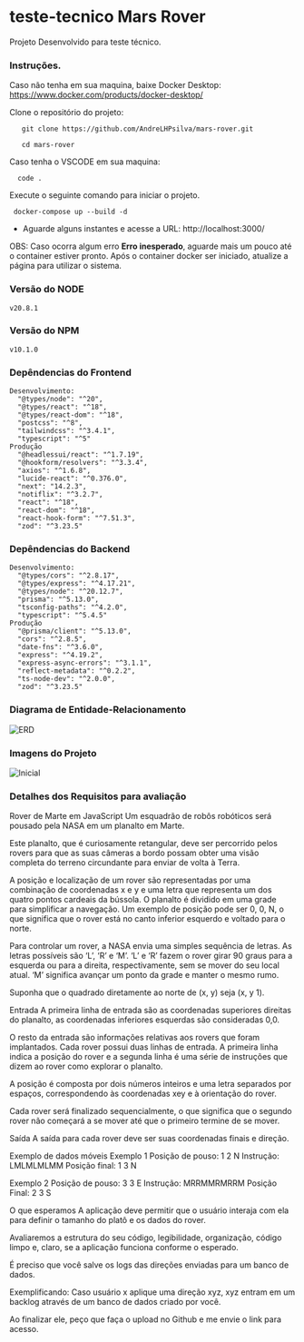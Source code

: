 # teste-tecnico Mars Rover

Projeto Desenvolvido para teste técnico.

### Instruções.

Caso não tenha em sua maquina, baixe Docker Desktop:
   https://www.docker.com/products/docker-desktop/

Clone o repositório do projeto:
  ``` 
     git clone https://github.com/AndreLHPsilva/mars-rover.git
  ```
  ``` 
     cd mars-rover
  ```
Caso tenha o VSCODE em sua maquina:
   ``` 
     code .
   ```
Execute o seguinte comando para iniciar o projeto.
 ```
  docker-compose up --build -d
 ```
- Aguarde alguns instantes e acesse a URL:
    http://localhost:3000/

OBS: Caso ocorra algum erro **Erro inesperado**, aguarde mais um pouco até o container estiver pronto. Após o container docker ser iniciado, atualize a página para utilizar o sistema.


### Versão do NODE   
    v20.8.1
### Versão do NPM   
    v10.1.0
    
### Depêndencias do Frontend
    Desenvolvimento: 
      "@types/node": "^20",
      "@types/react": "^18",
      "@types/react-dom": "^18",
      "postcss": "^8",
      "tailwindcss": "^3.4.1",
      "typescript": "^5"
    Produção
      "@headlessui/react": "^1.7.19",
      "@hookform/resolvers": "^3.3.4",
      "axios": "^1.6.8",
      "lucide-react": "^0.376.0",
      "next": "14.2.3",
      "notiflix": "^3.2.7",
      "react": "^18",
      "react-dom": "^18",
      "react-hook-form": "^7.51.3",
      "zod": "^3.23.5"
### Depêndencias do Backend
    Desenvolvimento: 
      "@types/cors": "^2.8.17",
      "@types/express": "^4.17.21",
      "@types/node": "^20.12.7",
      "prisma": "^5.13.0",
      "tsconfig-paths": "^4.2.0",
      "typescript": "^5.4.5"
    Produção
      "@prisma/client": "^5.13.0",
      "cors": "^2.8.5",
      "date-fns": "^3.6.0",
      "express": "^4.19.2",
      "express-async-errors": "^3.1.1",
      "reflect-metadata": "^0.2.2",
      "ts-node-dev": "^2.0.0",
      "zod": "^3.23.5"
     
### Diagrama de Entidade-Relacionamento
![ERD](https://github.com/AndreLHPsilva/test-pokedex/assets/112219645/d952c4c6-3cf7-4785-94f0-72ad2bf687c3)

### Imagens do Projeto
![Inicial](https://github.com/AndreLHPsilva/mars-rover/assets/112219645/8b2ddedf-f8e9-4b27-a0b4-a425a9806274)

### Detalhes dos Requisitos para avaliação
Rover de Marte em JavaScript
Um esquadrão de robôs robóticos será pousado pela NASA em um planalto em Marte.

Este planalto, que é curiosamente retangular, deve ser percorrido pelos rovers para que as suas câmeras a bordo possam obter uma visão completa do terreno circundante para enviar de volta à Terra.

A posição e localização de um rover são representadas por uma combinação de coordenadas x e y e uma letra que representa um dos quatro pontos cardeais da bússola. O planalto é dividido em uma grade para simplificar a navegação. Um exemplo de posição pode ser 0, 0, N, o que significa que o rover está no canto inferior esquerdo e voltado para o norte.

Para controlar um rover, a NASA envia uma simples sequência de letras. As letras possíveis são ‘L’, ‘R’ e ‘M’. ‘L’ e ‘R’ fazem o rover girar 90 graus para a esquerda ou para a direita, respectivamente, sem se mover do seu local atual. ‘M’ significa avançar um ponto da grade e manter o mesmo rumo.

Suponha que o quadrado diretamente ao norte de (x, y) seja (x, y 1).

Entrada
A primeira linha de entrada são as coordenadas superiores direitas do planalto, as coordenadas inferiores esquerdas são consideradas 0,0.

O resto da entrada são informações relativas aos rovers que foram implantados. Cada rover possui duas linhas de entrada. A primeira linha indica a posição do rover e a segunda linha é uma série de instruções que dizem ao rover como explorar o planalto.

A posição é composta por dois números inteiros e uma letra separados por espaços, correspondendo às coordenadas xey e à orientação do rover.

Cada rover será finalizado sequencialmente, o que significa que o segundo rover não começará a se mover até que o primeiro termine de se mover.

Saída
A saída para cada rover deve ser suas coordenadas finais e direção.

Exemplo de dados móveis
Exemplo 1
Posição de pouso: 1 2 N
Instrução: LMLMLMLMM
Posição final: 1 3 N

Exemplo 2
Posição de pouso: 3 3 E
Instrução: MRRMMRMRRM
Posição Final: 2 3 S

O que esperamos
A aplicação deve permitir que o usuário interaja com ela para definir o tamanho do platô e os dados do rover.

Avaliaremos a estrutura do seu código, legibilidade, organização, código limpo e, claro, se a aplicação funciona conforme o esperado.

É preciso que você salve os logs das direções enviadas para um banco de dados.

Exemplificando: Caso usuário x aplique uma direção xyz, xyz entram em um backlog através de um banco de dados criado por você.

Ao finalizar ele, peço que faça o upload no Github e me envie o link para acesso.


